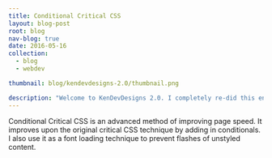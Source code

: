 ```yaml
---
title: Conditional Critical CSS
layout: blog-post
root: blog
nav-blog: true
date: 2016-05-16
collection:
  - blog
  - webdev

thumbnail: blog/kendevdesigns-2.0/thumbnail.png

description: "Welcome to KenDevDesigns 2.0. I completely re-did this entire website, mostly for fun experimenting around with new technology, but also for a couple of tiny things that were bothering me."
---
```



Conditional Critical CSS is an advanced method of improving page speed. It improves upon the original critical CSS technique by adding in conditionals. I also use it as a font loading technique to prevent flashes of unstyled content.